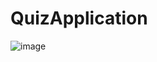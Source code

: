 # QuizApplication
![image](https://github.com/karthik8611/QuizApplication/assets/109943457/62c3347f-9795-4897-877f-38a14e659d41)
